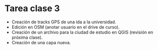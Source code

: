 # Tarea clase 3

- Creación de tracks GPS de una ida a la universidad.
- Edición en OSM (anotar usuario en el drive de curso).
- Creación de un archivo para la ciudad de estudio en QGIS (revisión en próxima clase).
- Creación de una capa nueva.
